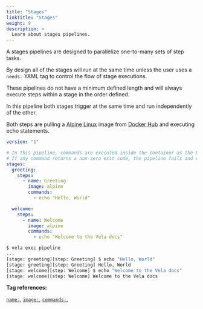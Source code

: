 ```yaml
---
title: "Stages"
linkTitle: "Stages"
weight: 9
description: >
  Learn about stages pipelines.
---
```


A stages pipelines are designed to parallelize one-to-many sets of step tasks.

By design all of the stages will run at the same time unless the user uses a `needs:` YAML tag to control the flow of stage executions.

These pipelines do not have a minimum defined length and will always execute steps within a stage in the order defined. 

In this pipeline both stages trigger at the same time and run independently of the other. 

Both steps are pulling a [Alpine Linux](https://alpinelinux.org/) image from [Docker Hub](https://hub.docker.com/) and executing echo statements.  

<!-- section break -->

```yaml
version: "1"

# In this pipeline, commands are executed inside the container as the Entrypoint.
# If any command returns a non-zero exit code, the pipeline fails and exits.
stages:
  greeting:
    steps:
      - name: Greeting
        image: alpine
        commands:
          - echo "Hello, World"

  welcome:
    steps:
      - name: Welcome
        image: alpine
        commands:
          - echo "Welcome to the Vela docs"
```


```sh
$ vela exec pipeline
...
[stage: greeting][step: Greeting] $ echo "Hello, World"
[stage: greeting][step: Greeting] Hello, World
[stage: welcome][step: Welcome] $ echo "Welcome to the Vela docs"
[stage: welcome][step: Welcome] Welcome to the Vela docs
```

<!-- section break -->

**Tag references:**

[`name:`](/docs/reference/yaml/steps/#the-name-tag), [`image:`](/docs/reference/yaml/steps/#the-image-tag), [`commands:`](/docs/reference/yaml/steps/#the-commands-tag), 